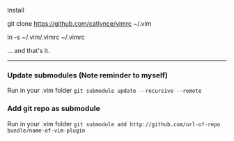 Install

git clone https://github.com/catlynce/vimrc ~/.vim

ln -s ~/.vim/.vimrc ~/.vimrc

... and that's it.

---

### Update submodules (Note reminder to myself)

Run in your .vim folder `git submodule update --recursive --remote`

### Add git repo as submodule

Run in your .vim folder `git submodule add http://github.com/url-of-repo bundle/name-of-vim-plugin`
